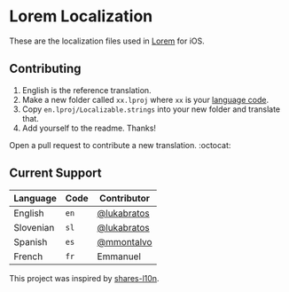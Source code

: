 # Lorem Localization

These are the localization files used in [Lorem](http://loremapp.com) for iOS.

## Contributing

1. English is the reference translation.
2. Make a new folder called `xx.lproj` where `xx` is your [language code](https://github.com/lukabratos/Lorem-l10n/blob/master/CodeList.txt).
3. Copy `en.lproj/Localizable.strings` into your new folder and translate that.
4. Add yourself to the readme. Thanks!

Open a pull request to contribute a new translation. :octocat:

## Current Support

Language             | Code      | Contributor
---------------------|-----------|------------
English              | `en`      | [@lukabratos](https://github.com/lukabratos)
Slovenian            | `sl`      | [@lukabratos](https://github.com/lukabratos)
Spanish              | `es`      | [@mmontalvo](https://github.com/mmontalvo)
French               | `fr`      | Emmanuel

This project was inspired by [shares-l10n](https://github.com/nothingmagical/shares-l10n).

